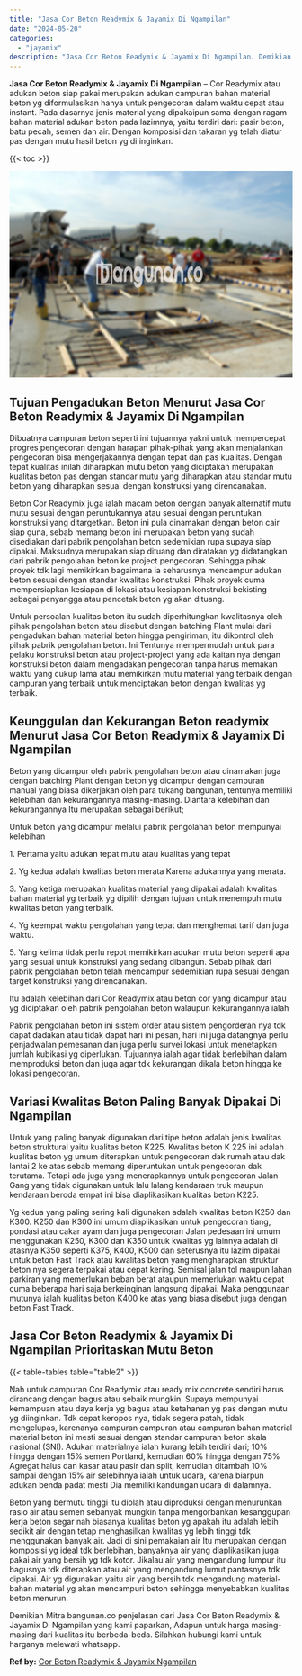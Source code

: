 ```yaml
---
title: "Jasa Cor Beton Readymix & Jayamix Di Ngampilan"
date: "2024-05-20"
categories: 
  - "jayamix"
description: "Jasa Cor Beton Readymix & Jayamix Di Ngampilan. Demikian Mitra bangunan.co penjelasan dari Jasa Cor Beton Readymix & Jayamix Di Ngampilan yang kami paparkan,..."
---
```


**Jasa Cor Beton Readymix & Jayamix Di Ngampilan** – Cor Readymix atau adukan beton siap pakai merupakan adukan campuran bahan material beton yg diformulasikan hanya untuk pengecoran dalam waktu cepat atau instant. Pada dasarnya jenis material yang dipakaipun sama dengan ragam bahan material adukan beton pada lazimnya, yaitu terdiri dari: pasir beton, batu pecah, semen dan air. Dengan komposisi dan takaran yg telah diatur pas dengan mutu hasil beton yg di inginkan.

{{< toc >}}

![Jasa Cor Beton Readymix & Jayamix Di Ngampilan](/images/jasa-cor-readymix-08.png)

## Tujuan Pengadukan Beton Menurut Jasa Cor Beton Readymix & Jayamix Di Ngampilan

Dibuatnya campuran beton seperti ini tujuannya yakni untuk mempercepat progres pengecoran dengan harapan pihak-pihak yang akan menjalankan pengecoran bisa mengerjakannya dengan tepat dan pas kualitas. Dengan tepat kualitas inilah diharapkan mutu beton yang diciptakan merupakan kualitas beton pas dengan standar mutu yang diharapkan atau standar mutu beton yang diharapkan sesuai dengan konstruksi yang direncanakan.

Beton Cor Readymix juga ialah macam beton dengan banyak alternatif mutu mutu sesuai dengan peruntukannya atau sesuai dengan peruntukan konstruksi yang ditargetkan. Beton ini pula dinamakan dengan beton cair siap guna, sebab memang beton ini merupakan beton yang sudah disediakan dari pabrik pengolahan beton sedemikian rupa supaya siap dipakai. Maksudnya merupakan siap dituang dan diratakan yg didatangkan dari pabrik pengolahan beton ke project pengecoran. Sehingga pihak proyek tdk lagi memikirkan bagaimana ia seharusnya mencampur adukan beton sesuai dengan standar kwalitas konstruksi. Pihak proyek cuma mempersiapkan kesiapan di lokasi atau kesiapan konstruksi bekisting sebagai penyangga atau pencetak beton yg akan dituang.

Untuk persoalan kualitas beton itu sudah diperhitungkan kwalitasnya oleh pihak pengolahan beton atau disebut dengan batching Plant mulai dari pengadukan bahan material beton hingga pengiriman, itu dikontrol oleh pihak pabrik pengolahan beton. Ini Tentunya mempermudah untuk para pelaku konstruksi beton atau project-project yang ada kaitan nya dengan konstruksi beton dalam mengadakan pengecoran tanpa harus memakan waktu yang cukup lama atau memikirkan mutu material yang terbaik dengan campuran yang terbaik untuk menciptakan beton dengan kwalitas yg terbaik.

## Keunggulan dan Kekurangan Beton readymix Menurut Jasa Cor Beton Readymix & Jayamix Di Ngampilan

Beton yang dicampur oleh pabrik pengolahan beton atau dinamakan juga dengan batching Plant dengan beton yg dicampur dengan campuran manual yang biasa dikerjakan oleh para tukang bangunan, tentunya memiliki kelebihan dan kekurangannya masing-masing. Diantara kelebihan dan kekurangannya Itu merupakan sebagai berikut;

Untuk beton yang dicampur melalui pabrik pengolahan beton mempunyai kelebihan

1\. Pertama yaitu adukan tepat mutu atau kualitas yang tepat

2\. Yg kedua adalah kwalitas beton merata Karena adukannya yang merata.

3\. Yang ketiga merupakan kualitas material yang dipakai adalah kwalitas bahan material yg terbaik yg dipilih dengan tujuan untuk menempuh mutu kwalitas beton yang terbaik.

4\. Yg keempat waktu pengolahan yang tepat dan menghemat tarif dan juga waktu.

5\. Yang kelima tidak perlu repot memikirkan adukan mutu beton seperti apa yang sesuai untuk konstruksi yang sedang dibangun. Sebab pihak dari pabrik pengolahan beton telah mencampur sedemikian rupa sesuai dengan target konstruksi yang direncanakan.

Itu adalah kelebihan dari Cor Readymix atau beton cor yang dicampur atau yg diciptakan oleh pabrik pengolahan beton walaupun kekurangannya ialah

Pabrik pengolahan beton ini sistem order atau sistem pengorderan nya tdk dapat dadakan atau tidak dapat hari ini pesan, hari ini juga datangnya perlu penjadwalan pemesanan dan juga perlu survei lokasi untuk menetapkan jumlah kubikasi yg diperlukan. Tujuannya ialah agar tidak berlebihan dalam memproduksi beton dan juga agar tdk kekurangan dikala beton hingga ke lokasi pengecoran.

## Variasi Kwalitas Beton Paling Banyak Dipakai Di Ngampilan

Untuk yang paling banyak digunakan dari tipe beton adalah jenis kwalitas beton struktural yaitu kualitas beton K225. Kwalitas beton K 225 ini adalah kualitas beton yg umum diterapkan untuk pengecoran dak rumah atau dak lantai 2 ke atas sebab memang diperuntukan untuk pengecoran dak terutama. Tetapi ada juga yang menerapkannya untuk pengecoran Jalan Gang yang tidak digunakan untuk lalu lalang kendaraan truk maupun kendaraan beroda empat ini bisa diaplikasikan kualitas beton K225.

Yg kedua yang paling sering kali digunakan adalah kwalitas beton K250 dan K300. K250 dan K300 ini umum diaplikasikan untuk pengecoran tiang, pondasi atau cakar ayam dan juga pengecoran Jalan pedesaan ini umum menggunakan K250, K300 dan K350 untuk kwalitas yg lainnya adalah di atasnya K350 seperti K375, K400, K500 dan seterusnya itu lazim dipakai untuk beton Fast Track atau kwalitas beton yang mengharapkan struktur beton nya segera terpakai atau cepat kering. Semisal jalan tol maupun lahan parkiran yang memerlukan beban berat ataupun memerlukan waktu cepat cuma beberapa hari saja berkeinginan langsung dipakai. Maka penggunaan mutunya ialah kualitas beton K400 ke atas yang biasa disebut juga dengan beton Fast Track.

## Jasa Cor Beton Readymix & Jayamix Di Ngampilan Prioritaskan Mutu Beton

{{< table-tables table="table2" >}}

Nah untuk campuran Cor Readymix atau ready mix concrete sendiri harus dirancang dengan bagus atau sebaik mungkin. Supaya mempunyai kemampuan atau daya kerja yg bagus atau ketahanan yg pas dengan mutu yg diinginkan. Tdk cepat keropos nya, tidak segera patah, tidak mengelupas, karenanya campuran campuran atau campuran bahan material material beton ini mesti sesuai dengan standar campuran beton skala nasional (SNI). Adukan materialnya ialah kurang lebih terdiri dari; 10% hingga dengan 15% semen Portland, kemudian 60% hingga dengan 75% Agregat halus dan kasar atau pasir dan split, kemudian ditambah 10% sampai dengan 15% air selebihnya ialah untuk udara, karena biarpun adukan benda padat mesti Dia memiliki kandungan udara di dalamnya.

Beton yang bermutu tinggi itu diolah atau diproduksi dengan menurunkan rasio air atau semen sebanyak mungkin tanpa mengorbankan kesanggupan kerja beton segar nah biasanya kualitas beton yg apakah itu adalah lebih sedikit air dengan tetap menghasilkan kwalitas yg lebih tinggi tdk menggunakan banyak air. Jadi di sini pemakaian air Itu merupakan dengan komposisi yg ideal tdk berlebihan, banyaknya air yang diaplikasikan juga pakai air yang bersih yg tdk kotor. Jikalau air yang mengandung lumpur itu bagusnya tdk diterapkan atau air yang mengandung lumut pantasnya tdk dipakai. Air yg digunakan yaitu air yang bersih tdk mengandung material-bahan material yg akan mencampuri beton sehingga menyebabkan kualitas beton menurun.

Demikian Mitra bangunan.co penjelasan dari Jasa Cor Beton Readymix & Jayamix Di Ngampilan yang kami paparkan, Adapun untuk harga masing-masing dari kualitas itu berbeda-beda. Silahkan hubungi kami untuk harganya melewati whatsapp.

**Ref by:** [Cor Beton Readymix & Jayamix Ngampilan](https://id.wikipedia.org/wiki/Cor)
